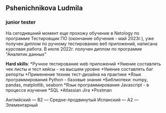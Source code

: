 ## Pshenichnikova Ludmila
### junior tester

На сегодняшний момент еще прохожу обучение в Netology по программе Тестировщик ПО (окончание обучения - май 2023г.), уже получен диплом по ручному тестированию веб приложений, написана курсовая работа.
В июле 2022г. получен диплом по программе "Аналитик данных"

**Hard skills**:
*Ручное тестирование web приложений
*Умение составлять чек листы и тест кейсы - на высшем уровне
*Умение составлять баг репорты
*Применение техник тест-дизайна на практике
*Язык программирования Python - базовые знания
*Библиотеки: numpy, pandas, matplotlib, seaborn
*Язык программирования Javascript - в процессе изучения
*SQL
*Atlassian Jira
*Postman

Английский — B2 — Средне-продвинутый
Испанский — A2 — Элементарный
